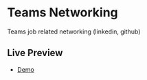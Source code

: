 # Teams Networking

Teams job related networking (linkedin, github)

## Live Preview

- [Demo](https://nmatei.github.io/teams-networking/)